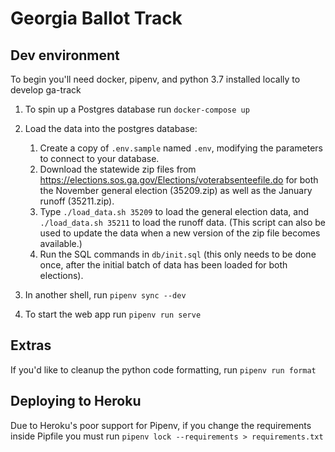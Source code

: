 # Georgia Ballot Track

## Dev environment

To begin you'll need docker, pipenv, and python 3.7 installed locally to develop ga-track

1. To spin up a Postgres database run `docker-compose up`

2. Load the data into the postgres database:
    1. Create a copy of `.env.sample` named `.env`, modifying the parameters to connect to your database.
    2. Download the statewide zip files from https://elections.sos.ga.gov/Elections/voterabsenteefile.do for both the November general election (35209.zip) as well as the January runoff (35211.zip).
    3. Type `./load_data.sh 35209` to load the general election data, and `./load_data.sh 35211` to load the runoff data. (This script can also be used to update the data when a new version of the zip file becomes available.)
    4. Run the SQL commands in `db/init.sql` (this only needs to be done once, after the initial batch of data has been loaded for both elections).

3. In another shell, run `pipenv sync --dev`

4. To start the web app run `pipenv run serve`

## Extras

If you'd like to cleanup the python code formatting, run `pipenv run format`

## Deploying to Heroku

Due to Heroku's poor support for Pipenv, if you change the requirements inside Pipfile you must run `pipenv lock --requirements > requirements.txt`
